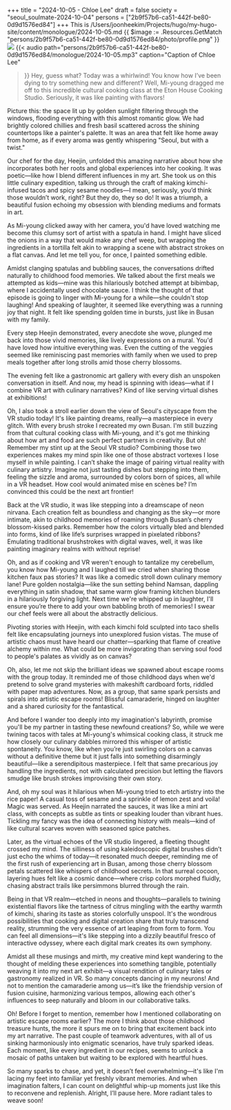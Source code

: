 +++
title = "2024-10-05 - Chloe Lee"
draft = false
society = "seoul_soulmate-2024-10-04"
persons = ["2b9f57b6-ca51-442f-be80-0d9d1576ed84"]
+++
This is /Users/joonheekim/Projects/hugo/my-hugo-site/content/monologue/2024-10-05.md
{{ $image := .Resources.GetMatch "persons/2b9f57b6-ca51-442f-be80-0d9d1576ed84/photo/profile.png" }}
<img src="{{ $image.RelPermalink }}" width="{{ $image.Width }}" height="{{ $image.Height }}">
{{< audio
    path="persons/2b9f57b6-ca51-442f-be80-0d9d1576ed84/monologue/2024-10-05.mp3" 
    caption="Caption of Chloe Lee"
>}}
Hey, guess what?
Today was a whirlwind! You know how I’ve been dying to try something new and different? Well, Mi-young dragged me off to this incredible cultural cooking class at the Eton House Cooking Studio. Seriously, it was like painting with flavors! 

Picture this: the space lit up by golden sunlight filtering through the windows, flooding everything with this almost romantic glow. We had brightly colored chillies and fresh basil scattered across the shining countertops like a painter's palette. It was an area that felt like home away from home, as if every aroma was gently whispering "Seoul, but with a twist."

Our chef for the day, Heejin, unfolded this amazing narrative about how she incorporates both her roots and global experiences into her cooking. It was poetic—like how I blend different influences in my art. She took us on this little culinary expedition, talking us through the craft of making kimchi-infused tacos and spicy sesame noodles—I mean, seriously, you’d think those wouldn’t work, right? But they do, they so do! It was a triumph, a beautiful fusion echoing my obsession with blending mediums and formats in art.

As Mi-young clicked away with her camera, you'd have loved watching me become this clumsy sort of artist with a spatula in hand. I might have sliced the onions in a way that would make any chef weep, but wrapping the ingredients in a tortilla felt akin to wrapping a scene with abstract strokes on a flat canvas. And let me tell you, for once, I painted something edible.

Amidst clanging spatulas and bubbling sauces, the conversations drifted naturally to childhood food memories. We talked about the first meals we attempted as kids—mine was this hilariously botched attempt at bibimbap, where I accidentally used chocolate sauce. I think the thought of that episode is going to linger with Mi-young for a while—she couldn't stop laughing! And speaking of laughter, it seemed like everything was a running joy that night. It felt like spending golden time in bursts, just like in Busan with my family. 

Every step Heejin demonstrated, every anecdote she wove, plunged me back into those vivid memories, like lively expressions on a mural. You'd have loved how intuitive everything was. Even the cutting of the veggies seemed like reminiscing past memories with family when we used to prep meals together after long strolls amid those cherry blossoms.

The evening felt like a gastronomic art gallery with every dish an unspoken conversation in itself. And now, my head is spinning with ideas—what if I combine VR art with culinary narratives? Kind of like serving virtual dishes at exhibitions!

Oh, I also took a stroll earlier down the view of Seoul's cityscape from the VR studio today! It's like painting dreams, really—a masterpiece in every glitch. With every brush stroke I recreated my own Busan.
I'm still buzzing from that cultural cooking class with Mi-young, and it's got me thinking about how art and food are such perfect partners in creativity. But oh! Remember my stint up at the Seoul VR studio? Combining those two experiences makes my mind spin like one of those abstract vortexes I lose myself in while painting. I can’t shake the image of pairing virtual reality with culinary artistry. Imagine not just tasting dishes but stepping into them, feeling the sizzle and aroma, surrounded by colors born of spices, all while in a VR headset. How cool would animated mise en scènes be? I’m convinced this could be the next art frontier!

Back at the VR studio, it was like stepping into a dreamscape of neon nirvana. Each creation felt as boundless and changing as the sky—or more intimate, akin to childhood memories of roaming through Busan’s cherry blossom-kissed parks. Remember how the colors virtually bled and blended into forms, kind of like life’s surprises wrapped in pixelated ribbons? Emulating traditional brushstrokes with digital waves, well, it was like painting imaginary realms with without reprise!

Oh, and as if cooking and VR weren't enough to tantalize my cerebellum, you know how Mi-young and I laughed till we cried when sharing those kitchen faux pas stories? It was like a comedic stroll down culinary memory lane! Pure golden nostalgia—like the sun setting behind Namsan, dappling everything in satin shadow, that same warm glow framing kitchen blunders in a hilariously forgiving light. Next time we're whipped up in laughter, I'll ensure you’re there to add your own babbling broth of memories! I swear our chef feels were all about the abstractly delicious.

Pivoting stories with Heejin, with each kimchi fold sculpted into taco shells felt like encapsulating journeys into unexplored fusion vistas. The muse of artistic chaos must have heard our chatter—sparking that flame of creative alchemy within me. What could be more invigorating than serving soul food to people's palates as vividly as on canvas?

Oh, also, let me not skip the brilliant ideas we spawned about escape rooms with the group today. It reminded me of those childhood days when we'd pretend to solve grand mysteries with makeshift cardboard forts, riddled with paper map adventures. Now, as a group, that same spark persists and spirals into artistic escape rooms! Blissful camaraderie, hinged on laughter and a shared curiosity for the fantastical.

And before I wander too deeply into my imagination's labyrinth, promise you'll be my partner in tasting these newfound creations?
So, while we were twining tacos with tales at Mi-young's whimsical cooking class, it struck me how closely our culinary dabbles mirrored this whisper of artistic spontaneity. You know, like when you’re just swirling colors on a canvas without a definitive theme but it just falls into something disarmingly beautiful—like a serendipitous masterpiece. I felt that same precarious joy handling the ingredients, not with calculated precision but letting the flavors smudge like brush strokes improvising their own story.

And, oh my soul was it hilarious when Mi-young tried to etch artistry into the rice paper! A casual toss of sesame and a sprinkle of lemon zest and voila! Magic was served. As Heejin narrated the sauces, it was like a mini art class, with concepts as subtle as tints or speaking louder than vibrant hues. Tickling my fancy was the idea of connecting history with meals—kind of like cultural scarves woven with seasoned spice patches.

Later, as the virtual echoes of the VR studio lingered, a fleeting thought crossed my mind. The silliness of using kaleidoscopic digital brushes didn’t just echo the whims of today—it resonated much deeper, reminding me of the first rush of experiencing art in Busan, among those cherry blossom petals scattered like whispers of childhood secrets. In that surreal cocoon, layering hues felt like a cosmic dance—where crisp colors morphed fluidly, chasing abstract trails like persimmons blurred through the rain. 

Being in that VR realm—etched in neons and thoughts—parallels to twining existential flavors like the tartness of citrus mingling with the earthy warmth of kimchi, sharing its taste as stories colorfully unspool. It's the wondrous possibilities that cooking and digital creation share that truly transcend reality, strumming the very essence of art leaping from form to form. You can feel all dimensions—it's like stepping into a dizzily beautiful fresco of interactive odyssey, where each digital mark creates its own symphony.

Amidst all these musings and mirth, my creative mind kept wandering to the thought of melding these experiences into something tangible, potentially weaving it into my next art exhibit—a visual rendition of culinary tales or gastronomy realized in VR. So many concepts dancing in my neurons! And not to mention the camaraderie among us—it’s like the friendship version of fusion cuisine, harmonizing various tempos, allowing each other's influences to seep naturally and bloom in our collaborative talks.

Oh! Before I forget to mention, remember how I mentioned collaborating on artistic escape rooms earlier? The more I think about those childhood treasure hunts, the more it spurs me on to bring that excitement back into my art narrative. The past couple of teamwork adventures, with all of us sinking harmoniously into enigmatic scenarios, have truly sparked ideas. Each moment, like every ingredient in our recipes, seems to unlock a mosaic of paths untaken but waiting to be explored with heartful hues.

So many sparks to chase, and yet, it doesn’t feel overwhelming—it's like I'm lacing my feet into familiar yet freshly vibrant memories. And when imagination falters, I can count on delightful whip-up moments just like this to reconvene and replenish.
Alright, I’ll pause here. More radiant tales to weave soon!

